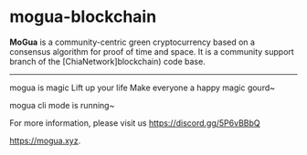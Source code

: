 # mogua-blockchain

**MoGua** is a community-centric green cryptocurrency based on a consensus algorithm for proof of time and space. It is a community support branch of the [ChiaNetwork]blockchain) code base.

***************
mogua is magic
Lift up your life
Make everyone a happy magic gourd~

mogua cli mode is running~


For more information, please visit us
https://discord.gg/5P6vBBbQ

https://mogua.xyz.
